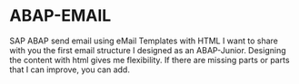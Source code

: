 # ABAP-EMAIL
SAP ABAP send email using eMail Templates with HTML
I want to share with you the first email structure I designed as an ABAP-Junior. Designing the content with html gives me flexibility.
If there are missing parts or parts that I can improve, you can add.
